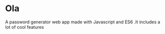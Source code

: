 # Ola
A password generator web app made with Javascript and ES6 .It includes a lot of cool features
